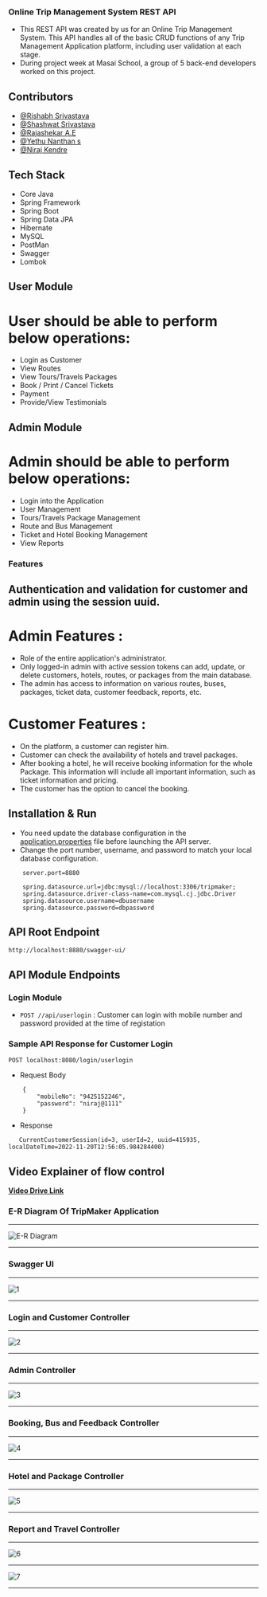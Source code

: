 ### Online Trip Management System REST API

- This REST API was created by us for an Online Trip Management System. This API handles all of the basic CRUD functions of any Trip Management Application platform, including user validation at each stage.
- During project week at Masai School, a group of 5 back-end developers worked on this project.

## Contributors

- [@Rishabh Srivastava](https://github.com/rish2408)
- [@Shashwat Srivastava](https://github.com/JavaDevShashwat)
- [@Rajashekar A.E](https://github.com/rajshekar11)
- [@Yethu Nanthan s](https://github.com/yedhunanthan)
- [@Niraj Kendre](https://github.com/NirajKendre)

## Tech Stack

- Core Java
- Spring Framework
- Spring Boot
- Spring Data JPA
- Hibernate
- MySQL
- PostMan
- Swagger
- Lombok

## User Module

# User should  be able to perform below operations:  

- Login as Customer
- View Routes 
- View  Tours/Travels  Packages
- Book / Print / Cancel  Tickets
- Payment  
- Provide/View Testimonials 

## Admin Module

# Admin should be able to perform below operations:

- Login into the Application
- User Management
- Tours/Travels Package Management
- Route and Bus Management
- Ticket  and Hotel Booking Management
- View Reports 

### Features

## Authentication and validation for customer and admin using the session uuid.

# Admin Features :

  - Role of the entire application's administrator.
  - Only logged-in admin with active session tokens can add, update, or delete customers, hotels, routes, or packages from the main database.
  - The admin has access to information on various routes, buses, packages, ticket data, customer feedback, reports, etc.

# Customer Features :

  - On the platform, a customer can register him.
  - Customer can check the availability of hotels and travel packages.
  - After booking a hotel, he will receive booking information for the whole Package. This information will include all important information, such as ticket information and pricing.
  - The customer has the option to cancel the booking.

## Installation & Run

- You need update the database configuration in the [application.properties](https://github.com/rajshekar11/dangerous-smash-6971/blob/main/TripMaker/src/main/resources/application.properties) file before launching the API server.
- Change the port number, username, and password to match your local database configuration.

```
    server.port=8880

    spring.datasource.url=jdbc:mysql://localhost:3306/tripmaker;
    spring.datasource.driver-class-name=com.mysql.cj.jdbc.Driver
    spring.datasource.username=dbusername
    spring.datasource.password=dbpassword

```

## API Root Endpoint

`http://localhost:8880/swagger-ui/`

## API Module Endpoints

### Login Module

- `POST //api/userlogin` : Customer can login with mobile number and password provided at the time of registation

### Sample API Response for Customer Login

`POST localhost:8080/login/userlogin`

- Request Body

```
    {
        "mobileNo": "9425152246",
        "password": "niraj@1111"
    }
```

- Response

```
   CurrentCustomerSession(id=3, userId=2, uuid=415935, localDateTime=2022-11-20T12:56:05.984284400)

```

## Video Explainer of flow control

<a href="https://drive.google.com/drive/folders/1W0QCLnISJj18auYY4vOCRkLRrc8qzamo">**Video Drive Link** </a>

### E-R Diagram Of TripMaker Application

---

![E-R Diagram](https://user-images.githubusercontent.com/36689521/202891447-05f6857d-80a2-4c60-87b3-4072dd94e780.jpeg)

---

### Swagger UI

---

![1](https://user-images.githubusercontent.com/36689521/202891556-faffef5f-d441-467f-9572-dba8b36d9c0e.png)

---

### Login and Customer Controller

---

![2](https://user-images.githubusercontent.com/36689521/202891664-cc321eb7-ecc7-4033-8aec-e1720d20898c.png)

---

### Admin Controller

---

![3](https://user-images.githubusercontent.com/36689521/202891682-b5103f4f-6213-4f8a-9b7c-6353d9dae807.png)

---

### Booking, Bus and Feedback Controller

---

![4](https://user-images.githubusercontent.com/36689521/202891712-264802df-7bc3-4c03-bfff-80edbb8946aa.png)

---

### Hotel and Package Controller

---

![5](https://user-images.githubusercontent.com/36689521/202891751-7567c132-2e69-4821-b56e-70ba62479db2.png)

---

### Report and Travel Controller

---

![6](https://user-images.githubusercontent.com/36689521/202891767-9a1fb87d-fb39-4d30-b8fe-c0de29a02c1a.png)


---

![7](https://user-images.githubusercontent.com/36689521/202891920-90ade0ea-fc26-475f-a036-bcc412ddacbf.jpg)

---
